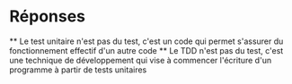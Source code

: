 # Réponses

** Le test unitaire n'est pas du test, c'est un code qui permet s'assurer du fonctionnement effectif d'un autre code
** Le TDD n'est pas du test, c'est une technique de développement qui vise à commencer l'écriture d'un programme à partir de tests unitaires